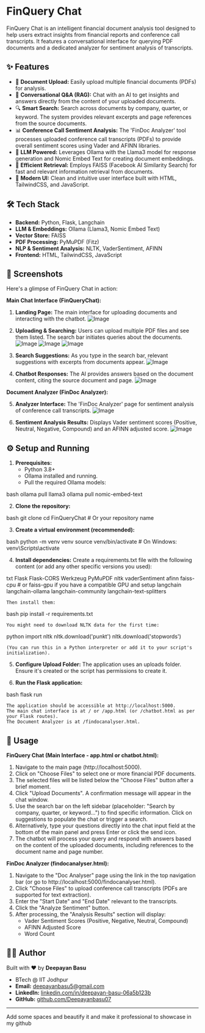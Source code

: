 # FinQuery Chat 

FinQuery Chat is an intelligent financial document analysis tool designed to help users extract insights from financial reports and conference call transcripts. It features a conversational interface for querying PDF documents and a dedicated analyzer for sentiment analysis of transcripts.

## ✨ Features

* 📄 **Document Upload:** Easily upload multiple financial documents (PDFs) for analysis.
* 💬 **Conversational Q&A (RAG):** Chat with an AI to get insights and answers directly from the content of your uploaded documents.
* 🔍 **Smart Search:** Search across documents by company, quarter, or keyword. The system provides relevant excerpts and page references from the source documents.
* 📊 **Conference Call Sentiment Analysis:** The 'FinDoc Analyzer' tool processes uploaded conference call transcripts (PDFs) to provide overall sentiment scores using Vader and AFINN libraries.
* 🧠 **LLM Powered:** Leverages Ollama with the Llama3 model for response generation and Nomic Embed Text for creating document embeddings.
* 🚀 **Efficient Retrieval:** Employs FAISS (Facebook AI Similarity Search) for fast and relevant information retrieval from documents.
* 🎨 **Modern UI:** Clean and intuitive user interface built with HTML, TailwindCSS, and JavaScript.

## 🛠️ Tech Stack

* **Backend:** Python, Flask, Langchain
* **LLM & Embeddings:** Ollama (Llama3, Nomic Embed Text)
* **Vector Store:** FAISS
* **PDF Processing:** PyMuPDF (Fitz)
* **NLP & Sentiment Analysis:** NLTK, VaderSentiment, AFINN
* **Frontend:** HTML, TailwindCSS, JavaScript

## 📸 Screenshots

Here's a glimpse of FinQuery Chat in action:

**Main Chat Interface (FinQueryChat):**

1.  **Landing Page:** The main interface for uploading documents and interacting with the chatbot.
   ![Image](https://github.com/user-attachments/assets/f542d12b-b5a1-4756-82eb-f9ce7fc28de1)

2.  **Uploading & Searching:** Users can upload multiple PDF files and see them listed. The search bar initiates queries about the documents.
    ![Image](https://github.com/user-attachments/assets/434eae3a-55b2-465f-a587-01e17be554b6)
    ![Image](https://github.com/user-attachments/assets/1528441e-125a-43c4-b89b-283ea8900cfc)
    ![Image](https://github.com/user-attachments/assets/d7ac2343-07d2-4987-a36b-e875446f6566)

4.  **Search Suggestions:** As you type in the search bar, relevant suggestions with excerpts from documents appear.
    ![Image](https://github.com/user-attachments/assets/5a5c7aa8-7cb1-45b5-a253-feb1a7690533)

5.  **Chatbot Responses:** The AI provides answers based on the document content, citing the source document and page.
    ![Image](https://github.com/user-attachments/assets/d4582824-4568-4830-b690-9fdd2582bcd0)


**Document Analyzer (FinDoc Analyzer):**

5.  **Analyzer Interface:** The 'FinDoc Analyzer' page for sentiment analysis of conference call transcripts.
    ![Image](https://github.com/user-attachments/assets/64ad9b8e-8196-46ae-be9d-d7317e1b339b)

6.  **Sentiment Analysis Results:** Displays Vader sentiment scores (Positive, Neutral, Negative, Compound) and an AFINN adjusted score.
    ![Image](https://github.com/user-attachments/assets/00250d1e-bd93-4d09-8aaa-e271d0f7a9cd)

## ⚙️ Setup and Running

1.  **Prerequisites:**
    * Python 3.8+
    * Ollama installed and running.
    * Pull the required Ollama models:
        
bash
        ollama pull llama3
        ollama pull nomic-embed-text


2.  **Clone the repository:**
    
bash
    git clone <your-repository-url>
    cd FinQueryChat # Or your repository name


3.  **Create a virtual environment (recommended):**
    
bash
    python -m venv venv
    source venv/bin/activate  # On Windows: venv\Scripts\activate


4.  **Install dependencies:**
    Create a requirements.txt file with the following content (or add any other specific versions you used):
    
txt
    Flask
    Flask-CORS
    Werkzeug
    PyMuPDF
    nltk
    vaderSentiment
    afinn
    faiss-cpu # or faiss-gpu if you have a compatible GPU and setup
    langchain
    langchain-ollama
    langchain-community
    langchain-text-splitters

    Then install them:
    
bash
    pip install -r requirements.txt

    You might need to download NLTK data for the first time:
    
python
    import nltk
    nltk.download('punkt')
    nltk.download('stopwords')

    (You can run this in a Python interpreter or add it to your script's initialization).

5.  **Configure Upload Folder:**
    The application uses an uploads folder. Ensure it's created or the script has permissions to create it.

6.  **Run the Flask application:**
    
bash
    flask run

    The application should be accessible at http://localhost:5000.
    The main chat interface is at / or /app.html (or /chatbot.html as per your Flask routes).
    The Document Analyzer is at /findocanalyser.html.

## 🚀 Usage

**FinQuery Chat (Main Interface - app.html or chatbot.html):**

1.  Navigate to the main page (http://localhost:5000).
2.  Click on "Choose Files" to select one or more financial PDF documents.
3.  The selected files will be listed below the "Choose Files" button after a brief moment.
4.  Click "Upload Documents". A confirmation message will appear in the chat window.
5.  Use the search bar on the left sidebar (placeholder: "Search by company, quarter, or keyword...") to find specific information. Click on suggestions to populate the chat or trigger a search.
6.  Alternatively, type your questions directly into the chat input field at the bottom of the main panel and press Enter or click the send icon.
7.  The chatbot will process your query and respond with answers based on the content of the uploaded documents, including references to the document name and page number.

**FinDoc Analyzer (findocanalyser.html):**

1.  Navigate to the "Doc Analyser" page using the link in the top navigation bar (or go to http://localhost:5000/findocanalyser.html).
2.  Click "Choose Files" to upload conference call transcripts (PDFs are supported for text extraction).
3.  Enter the "Start Date" and "End Date" relevant to the transcripts.
4.  Click the "Analyze Sentiment" button.
5.  After processing, the "Analysis Results" section will display:
    * Vader Sentiment Scores (Positive, Negative, Neutral, Compound)
    * AFINN Adjusted Score
    * Word Count

## 🧑‍💻 Author

Built with ❤️ by **Deepayan Basu**
* BTech @ IIT Jodhpur
* **Email:** [deepayanbasu5@gmail.com](mailto:deepayanbasu5@gmail.com)
* **LinkedIn:** [linkedin.com/in/deepayan-basu-06a5b123b](https://www.linkedin.com/in/deepayan-basu-06a5b123b/)
* **GitHub:** [github.com/Deepayanbasu07](https://github.com/Deepayanbasu07)

---
 Add some spaces and beautify it and make it professional to showcase in my github
